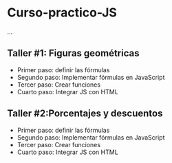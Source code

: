 # Curso-practico-JS

...

## Taller #1: Figuras geométricas

- Primer paso: definir las fórmulas
- Segundo paso: Implementar fórmulas en JavaScript
- Tercer paso: Crear funciones
- Cuarto paso: Integrar JS con HTML


## Taller #2:Porcentajes y descuentos

- Primer paso: definir las fórmulas
- Segundo paso: Implementar fórmulas en JavaScript
- Tercer paso: Crear funciones
- Cuarto paso: Integrar JS con HTML